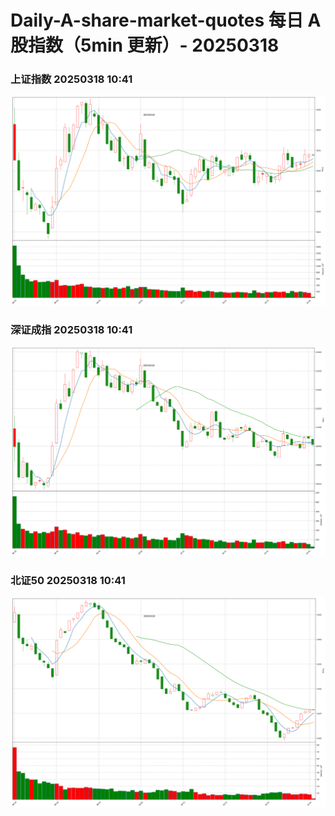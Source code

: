 
# Daily-A-share-market-quotes 每日 A 股指数（5min 更新）- 20250318

### 上证指数 20250318 10:41
![](./fig/2025/3/20250318-sh000001.png)

### 深证成指 20250318 10:41
![](./fig/2025/3/20250318-sz399001.png)

### 北证50 20250318 10:41
![](./fig/2025/3/20250318-bj899050.png)
